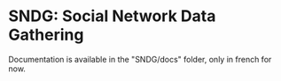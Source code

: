 # SNDG: Social Network Data Gathering
Documentation is available in the "SNDG/docs" folder, only in french for now.
